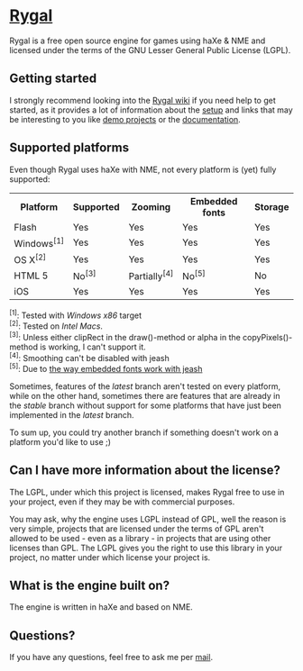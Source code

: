 [Rygal](http://rygal.org)
=========================

Rygal is a free open source engine for games using haXe & NME and licensed under
the terms of the GNU Lesser General Public License (LGPL).


Getting started
---------------

I strongly recommend looking into the
[Rygal wiki](https://github.com/rynti/Rygal/wiki) if you need help to get
started, as it provides a lot of information about the
[setup](https://github.com/rynti/Rygal/wiki/Setup-guide) and links that may
be interesting to you like
[demo projects](https://github.com/rynti/Rygal/wiki/Demo-projects) or the
[documentation](http://docs.rygal.org).


Supported platforms
-------------------

Even though Rygal uses haXe with NME, not every platform is (yet)
fully supported:

<table>
	<tr>
		<th>Platform</th>
		<th>Supported</th>
		<th>Zooming</th>
		<th>Embedded fonts</th>
		<th>Storage</th>
	</tr>
	<tr>
		<td>Flash</td>
		<td>Yes</td>
		<td>Yes</td>
		<td>Yes</td>
		<td>Yes</td>
	</tr>
	<tr>
		<td>Windows<sup>[1]</sup></td>
		<td>Yes</td>
		<td>Yes</td>
		<td>Yes</td>
		<td>Yes</td>
	</tr>
	<tr>
		<td>OS X<sup>[2]</sup></td>
		<td>Yes</td>
		<td>Yes</td>
		<td>Yes</td>
		<td>Yes</td>
	</tr>
	<tr>
		<td>HTML 5</td>
		<td>No<sup>[3]</sup></td>
		<td>Partially<sup>[4]</sup></td>
		<td>No<sup>[5]</sup></td>
		<td>No</td>
	</tr>
	<tr>
		<td>iOS</td>
		<td>Yes</td>
		<td>Yes</td>
		<td>Yes</td>
		<td>Yes</td>
	</tr>
</table>

<sup>[1]</sup>: Tested with *Windows x86* target<br />
<sup>[2]</sup>: Tested on *Intel Macs*.<br/>
<sup>[3]</sup>: Unless either clipRect in the draw()-method or alpha in the copyPixels()-method is working, I can't support it.<br />
<sup>[4]</sup>: Smoothing can't be disabled with jeash<br />
<sup>[5]</sup>: Due to [the way embedded fonts work with jeash](http://haxe.org/com/libs/jeash/embedfont)


Sometimes, features of the *latest* branch aren't tested on every
platform, while on the other hand, sometimes there are features
that are already in the *stable* branch without support for some
platforms that have just been implemented in the *latest* branch.

To sum up, you could try another branch if something doesn't
work on a platform you'd like to use ;)


Can I have more information about the license?
----------------------------------------------

The LGPL, under which this project is licensed, makes Rygal
free to use in your project, even if they may be with commercial
purposes.

You may ask, why the engine uses LGPL instead of GPL, well the
reason is very simple, projects that are licensed under the
terms of GPL aren't allowed to be used - even as a library - in
projects that are using other licenses than GPL. The LGPL gives
you the right to use this library in your project, no matter
under which license your project is.


What is the engine built on?
----------------------------

The engine is written in haXe and based on NME.


Questions?
----------

If you have any questions, feel free to ask me per [mail](mailto:robert.boehm94@gmail.com).

